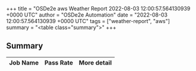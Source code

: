 +++
title = "OSDe2e aws Weather Report 2022-08-03 12:00:57.564130939 +0000 UTC"
author = "OSDe2e Automation"
date = "2022-08-03 12:00:57.564130939 +0000 UTC"
tags = ["weather-report", "aws"]
summary = "<table class=\"summary\"></table>"
+++
## Summary

| Job Name | Pass Rate | More detail |
|----------|-----------|-------------|




